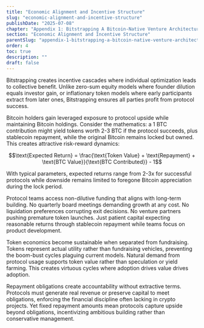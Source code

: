 ```yaml
---
title: "Economic Alignment and Incentive Structure"
slug: "economic-alignment-and-incentive-structure"
publishDate: "2025-07-08"
chapter: "Appendix 1: Bitstrapping A Bitcoin-Native Venture Architecture"
section: "Economic Alignment and Incentive Structure"
parentSlug: "appendix-1-bitstrapping-a-bitcoin-native-venture-architecture"
order: 4
toc: true
description: ""
draft: false
---
```


Bitstrapping creates incentive cascades where individual optimization leads to collective benefit. Unlike zero-sum
equity models where founder dilution equals investor gain, or inflationary token models where early participants extract
from later ones, Bitstrapping ensures all parties profit from protocol success.

Bitcoin holders gain leveraged exposure to protocol upside while maintaining Bitcoin holdings. Consider the mathematics:
a 1 BTC contribution might yield tokens worth 2-3 BTC if the protocol succeeds, plus stablecoin repayment, while the
original Bitcoin remains locked but owned. This creates attractive risk-reward dynamics:

$$\text{Expected Return} = \frac{\text{Token Value} + \text{Repayment} + \text{BTC Value}}{\text{BTC Contributed}} - 1$$

With typical parameters, expected returns range from 2-3x for successful protocols while downside remains limited to
foregone Bitcoin appreciation during the lock period.

Protocol teams access non-dilutive funding that aligns with long-term building. No quarterly board meetings demanding
growth at any cost. No liquidation preferences corrupting exit decisions. No venture partners pushing premature token
launches. Just patient capital expecting reasonable returns through stablecoin repayment while teams focus on product
development.

Token economics become sustainable when separated from fundraising. Tokens represent actual utility rather than
fundraising vehicles, preventing the boom-bust cycles plaguing current models. Natural demand from protocol usage
supports token value rather than speculation or yield farming. This creates virtuous cycles where adoption drives value
drives adoption.

Repayment obligations create accountability without extractive terms. Protocols must generate real revenue or preserve
capital to meet obligations, enforcing the financial discipline often lacking in crypto projects. Yet fixed repayment
amounts mean protocols capture upside beyond obligations, incentivizing ambitious building rather than conservative
management.

